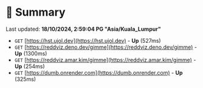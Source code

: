 # 📖 Summary
Last updated: **18/10/2024, 2:59:04 PG "Asia/Kuala_Lumpur"**

- `GET` [https://hst.ujol.dev](https://hst.ujol.dev) - **Up** (527ms)
- `GET` [https://reddviz.deno.dev/gimme](https://reddviz.deno.dev/gimme) - **Up** (1300ms)
- `GET` [https://reddviz.amar.kim/gimme](https://reddviz.amar.kim/gimme) - **Up** (254ms)
- `GET` [https://dumb.onrender.com](https://dumb.onrender.com) - **Up** (325ms)
